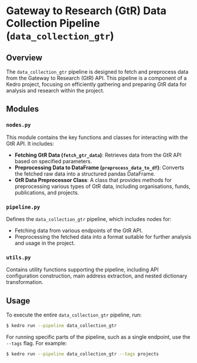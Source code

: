 # Gateway to Research (GtR) Data Collection Pipeline (`data_collection_gtr`)

## Overview
The `data_collection_gtr` pipeline is designed to fetch and preprocess data from the Gateway to Research (GtR) API. This pipeline is a component of a Kedro project, focusing on efficiently gathering and preparing GtR data for analysis and research within the project.

## Modules
### `nodes.py`
This module contains the key functions and classes for interacting with the GtR API. It includes:
- **Fetching GtR Data (`fetch_gtr_data`)**: Retrieves data from the GtR API based on specified parameters.
- **Preprocessing Data to DataFrame (`preprocess_data_to_df`)**: Converts the fetched raw data into a structured pandas DataFrame.
- **GtR Data Preprocessor Class**: A class that provides methods for preprocessing various types of GtR data, including organisations, funds, publications, and projects.

### `pipeline.py`
Defines the `data_collection_gtr` pipeline, which includes nodes for:
- Fetching data from various endpoints of the GtR API.
- Preprocessing the fetched data into a format suitable for further analysis and usage in the project.

### `utils.py`
Contains utility functions supporting the pipeline, including API configuration construction, main address extraction, and nested dictionary transformation.

## Usage
To execute the entire `data_collection_gtr` pipeline, run:
```bash
$ kedro run --pipeline data_collection_gtr
```

For running specific parts of the pipeline, such as a single endpoint, use the `--tags` flag. For example:
```bash
$ kedro run --pipeline data_collection_gtr --tags projects
```
